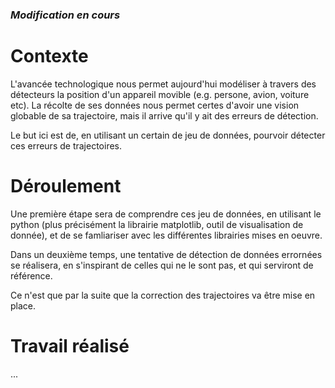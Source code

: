 ### *Modification en cours*

# Contexte

L'avancée technologique nous permet aujourd'hui modéliser à travers des détecteurs la position d'un appareil movible (e.g. persone, avion, voiture etc).
La récolte de ses données nous permet certes d'avoir une vision globable de sa trajectoire, mais il arrive qu'il y ait des erreurs de détection.

Le but ici est de, en utilisant un certain de jeu de données, pourvoir détecter ces erreurs de trajectoires.


# Déroulement

Une première étape sera de comprendre ces jeu de données, en utilisant le python (plus précisément la librairie matplotlib, outil de visualisation de donnée), et de se famliariser avec les différentes librairies mises en oeuvre.

Dans un deuxième temps, une tentative de détection de données errornées se réalisera, en s'inspirant de celles qui ne le sont pas, et qui serviront de référence.

Ce n'est que par la suite que la correction des trajectoires va être mise en place.


# Travail réalisé

...




